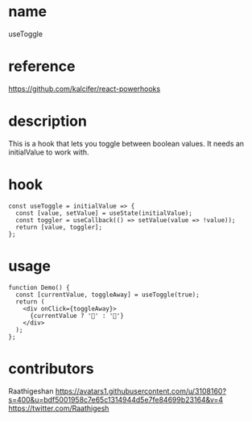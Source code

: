 # name

useToggle

# reference

https://github.com/kalcifer/react-powerhooks

# description

This is a hook that lets you toggle between boolean values. It needs an initialValue to work with.

# hook

```
const useToggle = initialValue => {
  const [value, setValue] = useState(initialValue);
  const toggler = useCallback(() => setValue(value => !value));
  return [value, toggler];
};
```

# usage

```
function Demo() {
  const [currentValue, toggleAway] = useToggle(true);
  return (
    <div onClick={toggleAway}>
      {currentValue ? '🍎' : '🍏'}
    </div>
  );
};
```

# contributors

Raathigeshan
https://avatars1.githubusercontent.com/u/3108160?s=400&u=bdf5001958c7e65c1314944d5e7fe84699b23164&v=4
https://twitter.com/Raathigesh
